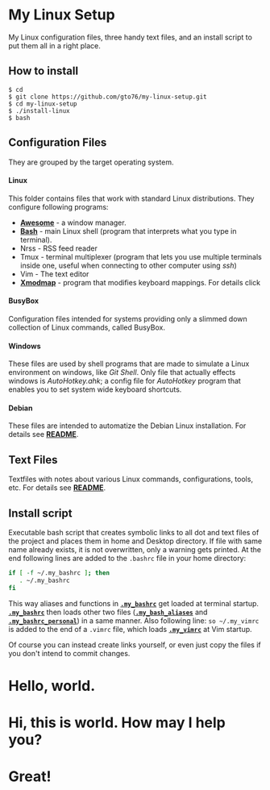 My Linux Setup
==============
My Linux configuration files, three handy text files, and an install script to put them all in a right place.

How to install
--------------

```
$ cd
$ git clone https://github.com/gto76/my-linux-setup.git
$ cd my-linux-setup
$ ./install-linux
$ bash
```

Configuration Files
------------
They are grouped by the target operating system.

#### Linux
This folder contains files that work with standard Linux distributions. They configure following programs:
* [**Awesome**](/conf-files/linux/awesome) - a window manager.
*  [**Bash**](/conf-files/linux/bash) - main Linux shell (program that interprets what you type in terminal).
* Nrss - RSS feed reader
* Tmux - terminal multiplexer (program that lets you use multiple terminals inside one, useful when connecting to other computer using *ssh*)
* Vim - The text editor
* [**Xmodmap**](/conf-files/linux/xmodmap) - program that modifies keyboard mappings. For details click

#### BusyBox
Configuration files intended for systems providing only a slimmed down collection of Linux commands, called BusyBox.

#### Windows
These files are used by shell programs that are made to simulate a Linux environment on windows, like *Git Shell*. Only file that actually effects windows is *AutoHotkey.ahk*; a config file for *AutoHotkey* program that enables you to set system wide keyboard shortcuts.

#### Debian
These files are intended to automatize the Debian Linux installation.
For details see [**README**](conf-files/debian).

Text Files
----------
Textfiles with notes about various Linux commands, configurations, tools, etc.
For details see [**README**](text-files).

Install script
--------------
Executable bash script that creates symbolic links to all dot and text files of the project and places them in home and Desktop directory. If file with same name already exists, it is not overwritten, only a warning gets printed. At the end following lines are added to the `.bashrc` file in your home directory:
``` bash
if [ -f ~/.my_bashrc ]; then
   . ~/.my_bashrc
fi
```
This way aliases and functions in [**`.my_bashrc`**](/conf-files/linux/bash/.my_bashrc) get loaded at terminal startup. [**`.my_bashrc`**](/conf-files/linux/bash/.my_bashrc) then loads other two files ([**`.my_bash_aliases`**](/conf-files/linux/bash/.my_bash_aliases) and [**`.my_bashrc_personal`**](/conf-files/linux/bash/.my_bashrc_personal)) in a same manner.
Also following line: `so ~/.my_vimrc` is added to the end of a `.vimrc` file, which loads [**`.my_vimrc`**](/conf-files/linux/bash/.my_vimrc) at Vim startup.

Of course you can instead create links yourself, or even just copy the files if you don't intend to commit changes.

# Hello, world.
# Hi, this is world. How may I help you?
# Great!




